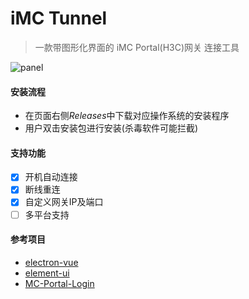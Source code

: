# iMC Tunnel

>一款带图形化界面的 iMC Portal(H3C)网关 连接工具

![panel](https://github.com/yaoing/iMC-Tunnel/blob/main/template/panel.gif)

#### 安装流程

- 在页面右侧*Releases*中下载对应操作系统的安装程序
- 用户双击安装包进行安装(杀毒软件可能拦截)
#### 支持功能
- [x] 开机自动连接
- [x] 断线重连
- [x] 自定义网关IP及端口
- [ ] 多平台支持

#### 参考项目

- [electron-vue](https://github.com/SimulatedGREG/electron-vue)
- [element-ui](https://github.com/ElemeFE/element)
- [MC-Portal-Login](https://github.com/Besfim/iMC-Portal-Login)
